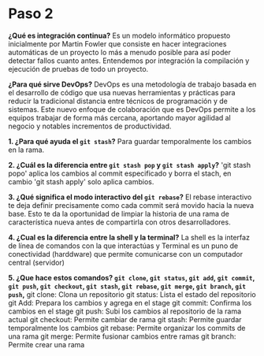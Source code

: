 # Paso 2
**¿Qué es integración continua?**
Es un modelo informático propuesto inicialmente por Martin Fowler que consiste en hacer integraciones automáticas de un proyecto lo más a menudo posible para así poder detectar fallos cuanto antes. Entendemos por integración la compilación y ejecución de pruebas de todo un proyecto.

**¿Para qué sirve DevOps?**
DevOps es una metodología de trabajo basada en el desarrollo de código que usa nuevas herramientas y prácticas para reducir la tradicional distancia entre técnicos de programación y de sistemas. Este nuevo enfoque de colaboración que es DevOps permite a los equipos trabajar de forma más cercana, aportando mayor agilidad al negocio y notables incrementos de productividad.

**1. ¿Para qué ayuda el `git stash`?**
Para guardar temporalmente los cambios en la rama.

**2. ¿Cuál es la diferencia entre `git stash pop` y `git stash apply`?**
'git stash popo' aplica los cambios al commit especificado y borra el stach, en cambio 'git stash apply' solo aplica cambios.

**3. ¿Qué significa el modo interactivo del `git rebase`?**
El rebase interactivo te deja definir precisamente como cada commit será movido hacia la nueva base. Esto te da la oportunidad de limpiar la historia de una rama de característica nueva antes de compartirla con otros desarrolladores.

**4. ¿Cual es la diferencia entre la shell y la terminal?**
La shell es la interfaz de línea de comandos con la que interactúas y Terminal es un puno de conectividad (harddware) que permite comunicarse con un computador central (servidor)

**5. ¿Que hace estos comandos? `git clone`, `git status`, `git add`, `git commit`, `git push`, `git checkout`, `git stash`, `git rebase`, `git merge`, `git branch`, `git push`,**
git clone: Clona un repositorio
git status: Lista el estado del repositorio
git Add: Prepara los cambios y agrega en el stage
git commit: Confirma los cambios en el stage
git push: Subi los cambios al repositorio de la rama actual
git checkout: Permite cambiar de rama
git stash: Permite guardar temporalmente los cambios
git rebase: Permite organizar los commits de una rama
git merge: Permite fusionar cambios entre ramas
git branch: Permite crear una rama
